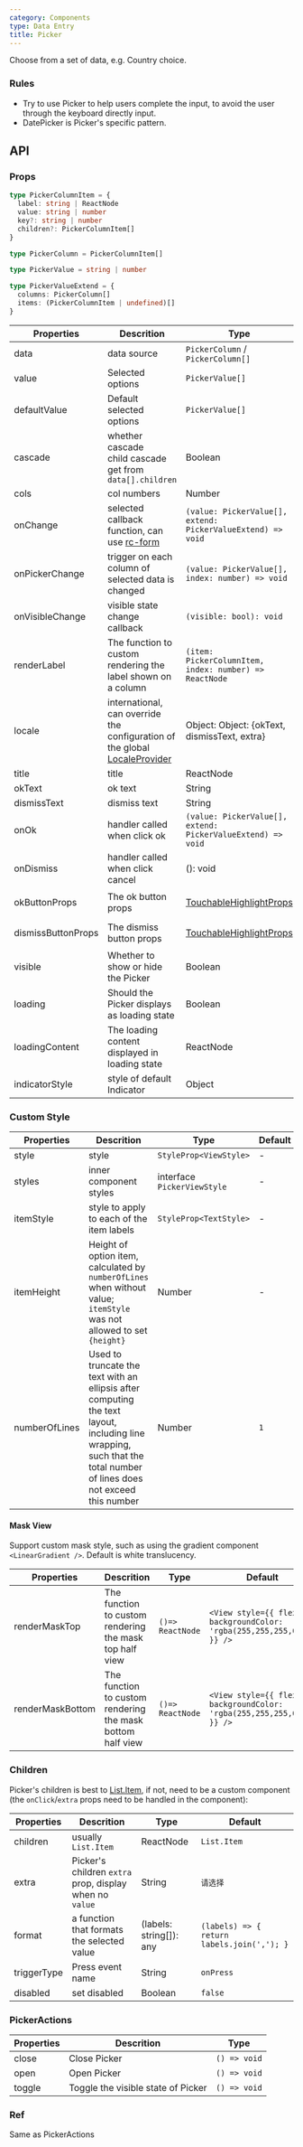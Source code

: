 ```yaml
---
category: Components
type: Data Entry
title: Picker
---
```


Choose from a set of data, e.g. Country choice.

### Rules
- Try to use Picker to help users complete the input, to avoid the user through the keyboard directly input.
- DatePicker is Picker's specific pattern.

## API

### Props

```ts
type PickerColumnItem = {
  label: string | ReactNode
  value: string | number
  key?: string | number
  children?: PickerColumnItem[]
}

type PickerColumn = PickerColumnItem[]

type PickerValue = string | number

type PickerValueExtend = {
  columns: PickerColumn[]
  items: (PickerColumnItem | undefined)[]
}
```

Properties | Descrition | Type | Default
-----------|------------|------|--------
| data     | data source     | `PickerColumn` / `PickerColumn[]` | -   |
| value    | Selected options  | `PickerValue[]`  | -   |
| defaultValue  | Default selected options  | `PickerValue[]`  | -   |
| cascade  | whether cascade <br/>child cascade get from `data[].children`   | Boolean | `true` |
| cols     | col numbers    | Number | `3` |
| onChange | selected callback function, can use [rc-form](https://github.com/react-component/form) | `(value: PickerValue[], extend: PickerValueExtend) => void`      | -   |
| onPickerChange | trigger on each column of selected data is changed   | `(value: PickerValue[], index: number) => void` | - |
| onVisibleChange  | visible state change callback    | `(visible: bool): void` |  -   |
| renderLabel | 	The function to custom rendering the label shown on a column  |   `(item: PickerColumnItem, index: number) => ReactNode`   | `(item) => item.label`  |
| locale | international, can override the configuration of the global [LocaleProvider](/components/locale-provider) | Object: Object: {okText, dismissText, extra} | - |
| title  | title | ReactNode | - |
| okText | ok text | String |  `确定`  |
| dismissText  | dismiss text | String |  `取消`  |
| onOk   | handler called when click ok  | `(value: PickerValue[], extend: PickerValueExtend) => void`  |  - |
| onDismiss  | handler called when click cancel | (): void  |  -  |
| okButtonProps  | The ok button props | [TouchableHighlightProps](https://reactnative.dev/docs/touchablehighlight)  |  `{ activeOpacity:1, underlayColor:'#ddd' }`  |
| dismissButtonProps  | The dismiss button props | [TouchableHighlightProps](https://reactnative.dev/docs/touchablehighlight)  |  `{ activeOpacity:1, underlayColor:'#ddd' }`  |
| visible  | Whether to show or hide the Picker  | Boolean | -  |
| loading  | Should the Picker displays as loading state	  | Boolean | -  |
| loadingContent  | The loading content displayed in loading state	  | ReactNode | -  |
| indicatorStyle  | style of default Indicator  | Object | -  |

### Custom Style

Properties | Descrition | Type | Default
-----------|------------|------|--------
| style    | style   | `StyleProp<ViewStyle>` | -   |
| styles   | inner component styles   | interface `PickerViewStyle` | -   |
| itemStyle| style to apply to each of the item labels   | `StyleProp<TextStyle>` | -   |
| itemHeight | Height of option item, calculated by `numberOfLines` when without value; `itemStyle` was not allowed to set `{height}`  |   Number   | -  |
| numberOfLines | Used to truncate the text with an ellipsis after computing the text layout, including line wrapping, such that the total number of lines does not exceed this number  |   Number   | `1`  |

#### Mask View

Support custom mask style, such as using the gradient component `<LinearGradient />`. Default is white translucency.

Properties | Descrition | Type | Default
-----------|------------|------|--------
| renderMaskTop | The function to custom rendering the mask top half view | `()=> ReactNode` | `<View style={{ flex: 1, backgroundColor: 'rgba(255,255,255,0.8)' }} />` |
| renderMaskBottom | The function to custom rendering the mask bottom half view | `()=> ReactNode` | `<View style={{ flex: 1, backgroundColor: 'rgba(255,255,255,0.8)' }} />` |


### Children
Picker's children is best to [List.Item](/components/list/#List.Item), if not, need to be a custom component (the `onClick`/`extra` props need to be handled in the component):

Properties | Descrition | Type | Default
-----------|------------|------|--------
| children| usually `List.Item` | ReactNode |  `List.Item`  |
| extra   | Picker's children `extra` prop, display when no `value` | String |  `请选择`  |
| format  | a function that formats the selected value	  | (labels: string[]): any | `(labels) => { return labels.join(','); } ` |
| triggerType  | Press event name | String | `onPress` |
| disabled  | set disabled	 | Boolean | `false` |

### PickerActions
Properties | Descrition | Type
-----------|------------|-----
| close    | Close Picker | `() => void` |
| open     | Open Picker  | `() => void` |
| toggle   | Toggle the visible state of Picker | `() => void` |

### Ref
Same as PickerActions
